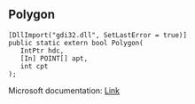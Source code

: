 ## Polygon

```
[DllImport("gdi32.dll", SetLastError = true)]
public static extern bool Polygon(
   IntPtr hdc,
   [In] POINT[] apt,
   int cpt
);
```

Microsoft documentation: [Link](https://docs.microsoft.com/en-us/windows/win32/api/wingdi/nf-wingdi-polygon)
